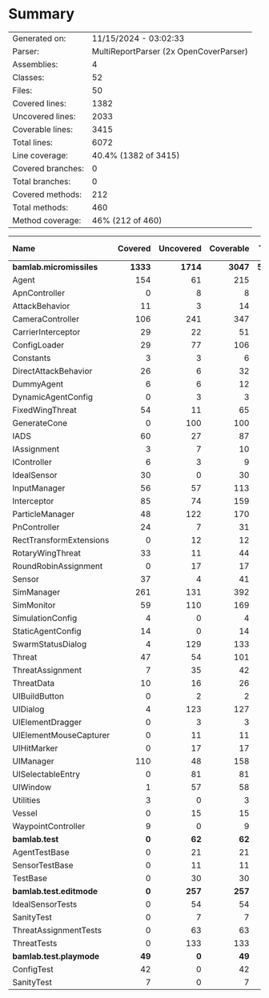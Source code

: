 ﻿# Summary
|||
|:---|:---|
| Generated on: | 11/15/2024 - 03:02:33 |
| Parser: | MultiReportParser (2x OpenCoverParser) |
| Assemblies: | 4 |
| Classes: | 52 |
| Files: | 50 |
| Covered lines: | 1382 |
| Uncovered lines: | 2033 |
| Coverable lines: | 3415 |
| Total lines: | 6072 |
| Line coverage: | 40.4% (1382 of 3415) |
| Covered branches: | 0 |
| Total branches: | 0 |
| Covered methods: | 212 |
| Total methods: | 460 |
| Method coverage: | 46% (212 of 460) |

|**Name**|**Covered**|**Uncovered**|**Coverable**|**Total**|**Line coverage**|**Covered**|**Total**|**Branch coverage**|**Covered**|**Total**|**Method coverage**|
|:---|---:|---:|---:|---:|---:|---:|---:|---:|---:|---:|---:|
|**bamlab.micromissiles**|**1333**|**1714**|**3047**|**5789**|**43.7%**|**0**|**0**|****|**209**|**427**|**48.9%**|
|Agent|154|61|215|365|71.6%|0|0||29|40|72.5%|
|ApnController|0|8|8|20|0%|0|0||0|2|0%|
|AttackBehavior|11|3|14|51|78.5%|0|0||2|3|66.6%|
|CameraController|106|241|347|643|30.5%|0|0||13|36|36.1%|
|CarrierInterceptor|29|22|51|80|56.8%|0|0||5|7|71.4%|
|ConfigLoader|29|77|106|153|27.3%|0|0||4|13|30.7%|
|Constants|3|3|6|17|50%|0|0||1|2|50%|
|DirectAttackBehavior|26|6|32|74|81.2%|0|0||2|2|100%|
|DummyAgent|6|6|12|365|50%|0|0||2|5|40%|
|DynamicAgentConfig|0|3|3|132|0%|0|0||0|1|0%|
|FixedWingThreat|54|11|65|118|83%|0|0||6|9|66.6%|
|GenerateCone|0|100|100|144|0%|0|0||0|9|0%|
|IADS|60|27|87|143|68.9%|0|0||13|17|76.4%|
|IAssignment|3|7|10|40|30%|0|0||1|3|33.3%|
|IController|6|3|9|25|66.6%|0|0||2|3|66.6%|
|IdealSensor|30|0|30|54|100%|0|0||5|5|100%|
|InputManager|56|57|113|156|49.5%|0|0||11|11|100%|
|Interceptor|85|74|159|244|53.4%|0|0||12|18|66.6%|
|ParticleManager|48|122|170|245|28.2%|0|0||11|24|45.8%|
|PnController|24|7|31|61|77.4%|0|0||2|2|100%|
|RectTransformExtensions|0|12|12|18|0%|0|0||0|4|0%|
|RotaryWingThreat|33|11|44|77|75%|0|0||5|8|62.5%|
|RoundRobinAssignment|0|17|17|45|0%|0|0||0|2|0%|
|Sensor|37|4|41|155|90.2%|0|0||3|3|100%|
|SimManager|261|131|392|614|66.5%|0|0||29|47|61.7%|
|SimMonitor|59|110|169|255|34.9%|0|0||10|20|50%|
|SimulationConfig|4|0|4|132|100%|0|0||1|1|100%|
|StaticAgentConfig|14|0|14|63|100%|0|0||5|5|100%|
|SwarmStatusDialog|4|129|133|167|3%|0|0||1|16|6.2%|
|Threat|47|54|101|182|46.5%|0|0||8|10|80%|
|ThreatAssignment|7|35|42|80|16.6%|0|0||1|5|20%|
|ThreatData|10|16|26|49|38.4%|0|0||2|5|40%|
|UIBuildButton|0|2|2|11|0%|0|0||0|2|0%|
|UIDialog|4|123|127|217|3.1%|0|0||1|18|5.5%|
|UIElementDragger|0|3|3|12|0%|0|0||0|1|0%|
|UIElementMouseCapturer|0|11|11|20|0%|0|0||0|3|0%|
|UIHitMarker|0|17|17|29|0%|0|0||0|4|0%|
|UIManager|110|48|158|237|69.6%|0|0||18|29|62%|
|UISelectableEntry|0|81|81|138|0%|0|0||0|15|0%|
|UIWindow|1|57|58|100|1.7%|0|0||1|9|11.1%|
|Utilities|3|0|3|9|100%|0|0||1|1|100%|
|Vessel|0|15|15|27|0%|0|0||0|5|0%|
|WaypointController|9|0|9|22|100%|0|0||2|2|100%|
|**bamlab.test**|**0**|**62**|**62**|**109**|**0%**|**0**|**0**|****|**0**|**12**|**0%**|
|AgentTestBase|0|21|21|39|0%|0|0||0|4|0%|
|SensorTestBase|0|11|11|26|0%|0|0||0|2|0%|
|TestBase|0|30|30|44|0%|0|0||0|6|0%|
|**bamlab.test.editmode**|**0**|**257**|**257**|**574**|**0%**|**0**|**0**|****|**0**|**18**|**0%**|
|IdealSensorTests|0|54|54|97|0%|0|0||0|3|0%|
|SanityTest|0|7|7|22|0%|0|0||0|2|0%|
|ThreatAssignmentTests|0|63|63|141|0%|0|0||0|2|0%|
|ThreatTests|0|133|133|314|0%|0|0||0|11|0%|
|**bamlab.test.playmode**|**49**|**0**|**49**|**97**|**100%**|**0**|**0**|****|**3**|**3**|**100%**|
|ConfigTest|42|0|42|73|100%|0|0||2|2|100%|
|SanityTest|7|0|7|24|100%|0|0||1|1|100%|
